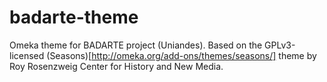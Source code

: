 # badarte-theme

Omeka theme for BADARTE project (Uniandes). Based on the GPLv3-licensed (Seasons)[http://omeka.org/add-ons/themes/seasons/] theme by Roy Rosenzweig Center for History and New Media.
